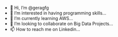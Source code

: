 - 👋 Hi, I’m @geragfg
- 👀 I’m interested in having programming skills...
- 🌱 I’m currently learning AWS...
- 💞️ I’m looking to collaborate on Big Data Projects...
- 📫 How to reach me on Linkedin...

<!---
geragfg/geragfg is a ✨ special ✨ repository because its `README.md` (this file) appears on your GitHub profile.
You can click the Preview link to take a look at your changes.
--->
